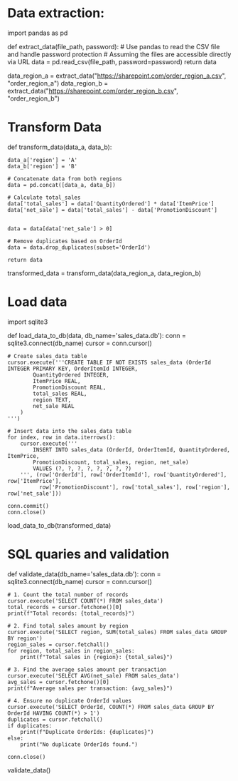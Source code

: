 # Data extraction:
import pandas as pd

def extract_data(file_path, password):
    # Use pandas to read the CSV file and handle password protection
    # Assuming the files are accessible directly via URL
    data = pd.read_csv(file_path, password=password)
    return data

data_region_a = extract_data("https://sharepoint.com/order_region_a.csv", "order_region_a")
data_region_b = extract_data("https://sharepoint.com/order_region_b.csv", "order_region_b")

# Transform Data
def transform_data(data_a, data_b):
     
    data_a['region'] = 'A'
    data_b['region'] = 'B'
    
    # Concatenate data from both regions
    data = pd.concat([data_a, data_b])
    
    # Calculate total_sales
    data['total_sales'] = data['QuantityOrdered'] * data['ItemPrice']
    data['net_sale'] = data['total_sales'] - data['PromotionDiscount']
    
     
    data = data[data['net_sale'] > 0]
    
    # Remove duplicates based on OrderId
    data = data.drop_duplicates(subset='OrderId')
    
    return data

transformed_data = transform_data(data_region_a, data_region_b)

# Load data
import sqlite3

def load_data_to_db(data, db_name='sales_data.db'):
    conn = sqlite3.connect(db_name)
    cursor = conn.cursor()
    
    # Create sales_data table
    cursor.execute('''CREATE TABLE IF NOT EXISTS sales_data (OrderId INTEGER PRIMARY KEY, OrderItemId INTEGER,
            QuantityOrdered INTEGER,
            ItemPrice REAL,
            PromotionDiscount REAL,
            total_sales REAL,
            region TEXT,
            net_sale REAL
        )
    ''')

    # Insert data into the sales_data table
    for index, row in data.iterrows():
        cursor.execute('''
            INSERT INTO sales_data (OrderId, OrderItemId, QuantityOrdered, ItemPrice, 
            PromotionDiscount, total_sales, region, net_sale)
            VALUES (?, ?, ?, ?, ?, ?, ?, ?)
        ''', (row['OrderId'], row['OrderItemId'], row['QuantityOrdered'], row['ItemPrice'], 
              row['PromotionDiscount'], row['total_sales'], row['region'], row['net_sale']))
    
    conn.commit()
    conn.close()

load_data_to_db(transformed_data)

# SQL quaries and validation
def validate_data(db_name='sales_data.db'):
    conn = sqlite3.connect(db_name)
    cursor = conn.cursor()

    # 1. Count the total number of records
    cursor.execute('SELECT COUNT(*) FROM sales_data')
    total_records = cursor.fetchone()[0]
    print(f"Total records: {total_records}")

    # 2. Find total sales amount by region
    cursor.execute('SELECT region, SUM(total_sales) FROM sales_data GROUP BY region')
    region_sales = cursor.fetchall()
    for region, total_sales in region_sales:
        print(f"Total sales in {region}: {total_sales}")

    # 3. Find the average sales amount per transaction
    cursor.execute('SELECT AVG(net_sale) FROM sales_data')
    avg_sales = cursor.fetchone()[0]
    print(f"Average sales per transaction: {avg_sales}")

    # 4. Ensure no duplicate OrderId values
    cursor.execute('SELECT OrderId, COUNT(*) FROM sales_data GROUP BY OrderId HAVING COUNT(*) > 1')
    duplicates = cursor.fetchall()
    if duplicates:
        print(f"Duplicate OrderIds: {duplicates}")
    else:
        print("No duplicate OrderIds found.")

    conn.close()


validate_data()
